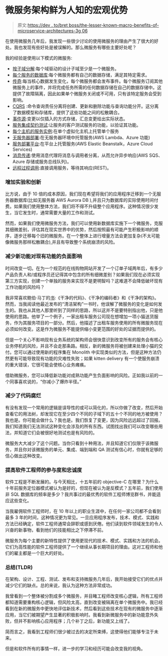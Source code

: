 # 微服务架构鲜为人知的宏观优势

> 原文:[https://dev . to/bret boss/the-lesser-known-macro-benefits-of-microservice-architectures-3g 06](https://dev.to/bretboss/the-lesser-known-macro-benefits-of-microservice-architectures-3g06)

在使用微服务几年后，我发现一些很少讨论的使用微服务的理由产生了很大的好处。我也发现有些好处是被误解的。那么微服务有哪些主要好处呢？

我的经验是使用以下模式的微服务:

*   [按子域分解](http://microservices.io/patterns/decomposition/decompose-by-subdomain.html):每个域驱动的设计子域至少是一个微服务。
*   [每个服务的数据库](http://microservices.io/patterns/data/database-per-service.html):每个微服务都有自己的数据存储，满足其特定需求。
*   [传奇](http://microservices.io/patterns/data/saga.html):每当核心数据发生变化，每个微服务都会发布事件。每个微服务订阅其他微服务上的事件，并将完成任务所需的任何数据存储在自己的数据存储中。这提供了故障隔离，因此如果单个微服务关闭或不可用，只有该特定服务会受到影响。
*   [CQRS](http://microservices.io/patterns/data/cqrs.html) :命令查询责任分离将创建、更新和删除功能与查询功能分开。这分离了数据模型和存储库，提供了这些功能之间的松散耦合。
*   [事件源](http://microservices.io/patterns/data/event-sourcing.html):变更以仅插入的方式存储，汇总变更给出实际状态。
*   [服务集成契约测试](http://microservices.io/patterns/testing/service-integration-contract-test.html):让服务的客户测试服务的功能，以验证其功能。
*   [每个主机的服务实例](http://microservices.io/patterns/deployment/single-service-per-host.html):在单个虚拟化主机上托管单个服务
*   [无服务器部署](http://microservices.io/patterns/deployment/serverless-deployment.html):在无服务器环境中托管服务(AWS Lambda、Azure 功能)
*   [服务部署平台](http://microservices.io/patterns/deployment/service-deployment-platform.html):在平台上托管服务(AWS Elastic Beanstalk，Azure Cloud Services)
*   [消息传递](http://microservices.io/patterns/communication-style/messaging.html):使用消息代理将消息与调用者分离，从而允许异步响应(AWS SQS、Azure 存储或服务总线队列)。
*   [远程过程调用](http://microservices.io/patterns/communication-style/rpi.html):直接调用服务，等待其响应(REST)。

### 增加实验和创新

比方说，由于 10 倍的成本原因，我们现在希望将我们的应用程序迁移到一个无服务器数据库(比如无服务器 AWS Aurora DB ),并且只为数据库的实际使用时间付费。如果我们使用整体方法，我们将不得不升级整个应用程序。这种情况很少发生，当它发生时，通常需要大量的工作和测试。

然而，如果我们使用微服务方法，我们可以使用新数据库实施下一个微服务，克服其细微差别，评估其在现实世界中的优势，然后按照最有可能产生积极影响的顺序，逐步迁移每个旧的微服务。在一个整体上进行增量方法会更加复杂(不太可能像微服务那样松散耦合),并且有导致整个系统崩溃的风险。

### 减少新功能对现有功能的负面影响

时间改变一切。在为一个规范的在线购物网站开发了一个订单子域两年后，有多少产品负责人和/或程序员还记得其中包含的所有细微差别？如果我们现在必须实现第三方实现，创建一个单独的服务来实现不是更明智吗？这难道不会降低破坏现有工作功能的风险吗？

我非常喜欢鲍伯·马丁的[书](https://www.amazon.com/default/e/B000APG87E/ref=sr_ntt_srch_lnk_3?qid=1530901773&sr=8-3&redirectedFromKindleDbs=true):《干净的代码》、《干净的编码者》和《干净的架构》。然而，当我阅读他最近发布的“清洁架构”一书时，他误解了微服务的变化是如何发生的。我也从其他人那里听到了同样的思路，所以这并不是要特别指出他，只是他使用的思路。他举了一个例子，一家出租车服务公司现在想增加一项小猫送货服务，作为其服务项目的一部分。然后，他描述了出租车服务使用的所有微服务现在必须如何改变。这是作为微服务不能提供缩小变更范围的好处的证据而提供的。

但是一个关心不影响现有业务系统的架构师会很快意识到改变所有的服务会有核心业务停机的风险，并且不会走那条路。相反，新的微服务将被创建来处理小猫的交付。您可以通过使用新的程序集在 Monolith 中实现类似的方法，但是这种方法仍然更有可能导致现有功能的灾难性失败；如果 kitten delivery 有一个使服务崩溃的重大错误，它很可能会使核心业务瘫痪。

借助微服务，您可以降低新功能对成熟功能产生负面影响的风险。正如我以前的一个同事喜欢说的，“你减小了爆炸半径。”

### 减少了代码腐烂

有没有发现一个常用的逻辑是误导性的或可以简化的，所以你做了改变，然后开始查看它的用法树，却发现它在至少四个不同的子域下的五十个不同的地方被使用？我也是。你可能会做什么？我也是。我们恢复了变更，因为风险远远超过了回报。我们知道我们无法测试这种变化会涉及的所有东西。试图找出我们可以改变哪些用法，并知道它们会被很好地测试也是有风险的。

微服务大大减少了这个问题。当你只看到十种用法，并且知道它们仅限于该微服务，并且你对该微服务的单元、集成、端到端和 QA 测试有信心时，你就有足够的信心做出这种改变。

### 提高软件工程师的参与度和忠诚度

软件工程是不断发展的。与今天相比，十五年前的 objective-C 在哪里？为什么十年前服务定位器模式被认为是好的，但现在被认为是反模式？五年前，我们使用非 SQL 数据库的频率是多少？我共事过的最优秀的软件工程师博览群书，并能适应这些变化。

当我雇佣软件工程师时，在 10 年以上的职业生涯中，在任何一家公司都不会看到最多 3 年的时间，这种情况更为常见。一旦应用程序发布，技术、模式、实践和方法已经确定，软件工程师通常会辞职或感到厌倦。他们读到软件领域发生的令人兴奋的新事物，看到他们的技能相比之下停滞不前。

微服务为每个主要的新特性提供了使用更现代的技术、模式、实践和方法的机会。它们为高性能的软件工程师提供了一个继续从事长期项目的理由。这对工程师和他们的雇主都是一个巨大的好处。

### 总结(TLDR)

在架构、设计、工程、测试、发布和支持微服务几年后，我开始接受它们的优点并减少它们的缺点。总的来说，我认为这种方法非常成功。

我曾看到一个整体被分割成多个微服务，并目睹工程师改变核心逻辑，所有工程师都知道需要重构核心逻辑，但风险太高，直到改变被隔离在单个微服务中。我已经看到在新的微服务中更快地评估新技术，然后看到这些技术在现有的微服务中逐渐应用，当它们被期望产生显著的积极影响时。我看到新微服务中的新功能意外失败，但并不影响核心应用程序；几个补丁之后，新功能又上线了。

简而言之，我看到工程师们很少被过去的决定所束缚，这使得他们能够专注于未来。

但是和软件所有的事情一样，进一步的学习和经历可能会改变我的视角。